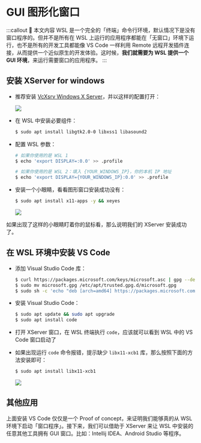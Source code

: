 # GUI 图形化窗口

:::callout 🍋 本文内容
WSL 是一个完全的「终端」命令行环境，默认情况下是没有窗口程序的。但并不是所有在 WSL 上运行的应用程序都能在「无窗口」环境下运行，也不是所有的开发工具都能像 VS Code 一样利用 Remote 远程开发插件连接，从而提供一个近似原生的开发体验。这时候，**我们就需要为 WSL 提供一个 GUI 环境**，来运行需要窗口的应用程序。
:::

## 安装 XServer for windows

- 推荐安装 [VcXsrv Windows X Server](https://sourceforge.net/projects/vcxsrv/)，并以这样的配置打开：

  ![](https://cdn.spencer.felinae98.cn/github/2020/09/200902_221232.jpg)

- 在 WSL 中安装必要组件：

  ```bash
  $ sudo apt install libgtk2.0-0 libxss1 libasound2
  ```

- 配置 WSL 参数：

  ```bash
  # 如果你使用的是 WSL 1
  $ echo 'export DISPLAY=:0.0' >> .profile

  # 如果你使用的是 WSL 2：填入 {YOUR_WINDOWS_IP}，你的本机 IP 地址
  $ echo 'export DISPLAY={YOUR_WINDOWS_IP}:0.0' >> .profile
  ```

- 安装一个小眼睛，看看图形窗口安装成功没有：

  ```bash
  $ sudo apt install x11-apps -y && xeyes
  ```

  ![](https://cdn.spencer.felinae98.cn/github/2020/09/200902_221232-1.png)

如果出现了这样的小眼睛盯着你的鼠标看，那么说明我们的 XServer 安装成功了。

## 在 WSL 环境中安装 VS Code

- 添加 Visual Studio Code 库：

  ```bash
  $ curl https://packages.microsoft.com/keys/microsoft.asc | gpg --dearmor > microsoft.gpg
  $ sudo mv microsoft.gpg /etc/apt/trusted.gpg.d/microsoft.gpg
  $ sudo sh -c 'echo "deb [arch=amd64] https://packages.microsoft.com/repos/vscode stable main" > /etc/apt/sources.list.d/vscode.list'
  ```

- 安装 Visual Studio Code：

  ```bash
  $ sudo apt update && sudo apt upgrade
  $ sudo apt install code
  ```

- 打开 XServer 窗口，在 WSL 终端执行 `code`，应该就可以看到 WSL 中的 VS Code 窗口启动了
- 如果出现运行 `code` 命令报错，提示缺少 `libx11-xcb1` 库，那么按照下面的方法安装即可：

  ```bash
  $ sudo apt install libx11-xcb1
  ```

  ![](https://cdn.spencer.felinae98.cn/github/2020/09/200902_221232-2.png)

## 其他应用

上面安装 VS Code 仅仅是一个 Proof of concept，来证明我们能够真的从 WSL 环境下启动「窗口程序」。接下来，我们可以借助于 XServer 来让 WSL 中安装的任意其他工具拥有 GUI 窗口。比如：Intellij IDEA、Android Studio 等程序。
